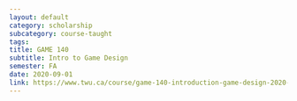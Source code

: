 ```yaml
---
layout: default
category: scholarship
subcategory: course-taught
tags:
title: GAME 140
subtitle: Intro to Game Design
semester: FA
date: 2020-09-01
link: https://www.twu.ca/course/game-140-introduction-game-design-2020-2021
---
```

